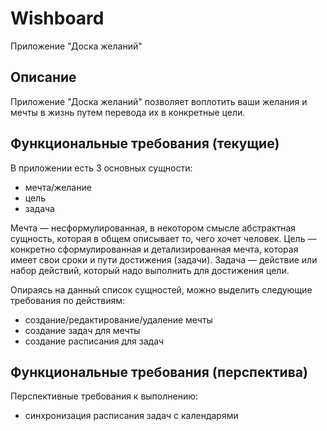 # Wishboard
Приложение "Доска желаний"

## Описание
Приложение "Доска желаний" позволяет воплотить ваши желания и мечты в жизнь путем перевода их в конкретные цели.

## Функциональные требования (текущие)
В приложении есть 3 основных сущности:

* мечта/желание
* цель
* задача

Мечта — несформулированная, в некотором смысле абстрактная сущность, которая в общем описывает то, чего хочет человек.
Цель — конкретно сформулированная и детализированная мечта, которая имеет свои сроки и пути достижения (задачи).
Задача — действие или набор действий, который надо выполнить для достижения цели.

Опираясь на данный список сущностей, можно выделить следующие требования по действиям:

* создание/редактирование/удаление мечты
* создание задач для мечты
* создание расписания для задач

## Функциональные требования (перспектива)
Перспективные требования к выполнению:

* синхронизация расписания задач с календарями
